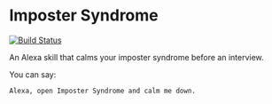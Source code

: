 # Imposter Syndrome

[![Build Status](https://travis-ci.org/alexa-skillz/imposter-syndrome.svg?branch=master)](https://travis-ci.org/alexa-skillz/imposter-syndrome)

An Alexa skill that calms your imposter syndrome before an interview.

You can say:

```
Alexa, open Imposter Syndrome and calm me down.
```

